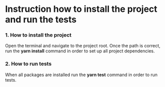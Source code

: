 # Instruction how to install the project and run the tests

  ###   1. How to install the project
  Open the terminal and navigate to the project root. Once the path is correct, run the  **yarn install** command in order to set up all project dependencies.
  ###   2. How to run tests
  When all packages are installed run the **yarn test** command in order to run tests.